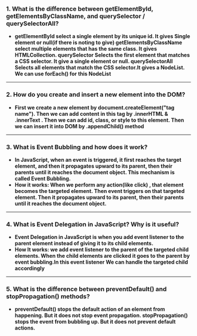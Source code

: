 ### 1. What is the difference between getElementById, getElementsByClassName, and querySelector / querySelectorAll?

- **getElementById select a single element by its unique id. It gives Single element or null(if there is noting to give) getElementsByClassName select multiple elements that has the same class. It gives HTMLCollection. querySelector Selects the first element that matches a CSS selector. It give a single element or null. querySelectorAll Selects all elements that match the CSS selector.It gives a NodeList. We can use forEach() for this NodeList**

---

### 2. How do you create and insert a new element into the DOM?

- **First we create a new element by document.createElement("tag name"). Then we can add content in this tag by .innerHTML & .innerText . Then we can add id, class, or style to this element. Then we can insert it into DOM by .appendChild() method**

---

### 3. What is Event Bubbling and how does it work?

- **In JavaScript, when an event is triggered, it first reaches the target element, and then it propagates upward to its parent, then their parents until it reaches the document object. This mechanism is called Event Bubbling.**
- **How it works: When we perform any action(like click) , that element becomes the targeted element. Then event triggers on that targeted element. Then it propagates upward to its parent, then their parents until it reaches the document object.**

---

### 4. What is Event Delegation in JavaScript? Why is it useful?

- **Event Delegation in JavaScript is when you add event listener to the parent element instead of giving it to its child elements.**
- **How It works: we add event listener to the parent of the targeted child elements. When the child elements are clicked it goes to the parent by event bubbling.In this event listener We can handle the targeted child accordingly**

---

### 5. What is the difference between preventDefault() and stopPropagation() methods?

- **preventDefault() stops the default action of an element from happening. But it does not stop event propagation. stopPropagation() stops the event from bubbling up. But it does not prevent default actions.**
